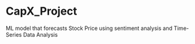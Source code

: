 # CapX_Project
ML model that  forecasts Stock Price using sentiment analysis and Time-Series Data Analysis

